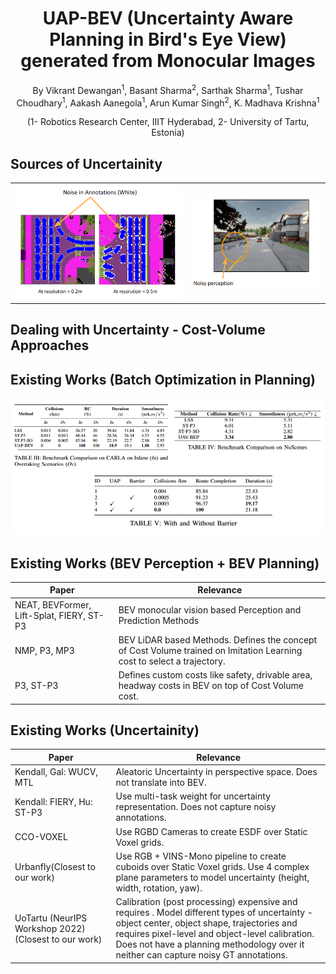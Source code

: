 <h1 align = "center">UAP-BEV (Uncertainty Aware Planning in Bird's Eye View) generated from Monocular Images</h1>


<p align="center">By Vikrant Dewangan<sup>1</sup>, Basant Sharma<sup>2</sup>, Sarthak Sharma<sup>1</sup>, Tushar Choudhary<sup>1</sup>, Aakash Aanegola<sup>1</sup>, 
Arun Kumar Singh<sup>2</sup>, K. Madhava Krishna<sup>1</sup></p>

<p align="center">  (1- Robotics Research Center, IIIT Hyderabad,  2- University of Tartu, Estonia)</p>

[//]: # (Paste images in this section before the table)

## Sources of Uncertainity


<table>
  <tr>
    <td><img src="/README/imgs/uncertain1.png" alt="Image 1"></td>
    <td><img src="/README/imgs/uncertain2.png" alt="Image 2"></td>
  </tr>
</table>

## Dealing with Uncertainty - Cost-Volume Approaches



## Existing Works (Batch Optimization in Planning)

![Tables](/README/imgs/table.png)



## Existing Works (BEV Perception + BEV Planning)

| Paper                  | Relevance                                                |
|------------------------|----------------------------------------------------------|
| NEAT, BEVFormer, Lift-Splat, FIERY, ST-P3 | BEV monocular vision based Perception and Prediction Methods|
| NMP, P3, MP3 | BEV LiDAR based Methods. Defines the concept of Cost Volume trained on Imitation Learning cost to select a trajectory. |
| P3, ST-P3 | Defines custom costs like safety, drivable area, headway costs in BEV on top of Cost Volume cost.|


## Existing Works (Uncertainity)
| Paper                  | Relevance                                                |
|------------------------|----------------------------------------------------------|
| Kendall, Gal: WUCV, MTL | Aleatoric Uncertainty in perspective space. Does not translate into BEV. |
| Kendall: FIERY, Hu: ST-P3 |Use multi-task weight for uncertainty representation. Does not capture noisy annotations. |
| CCO-VOXEL | Use RGBD Cameras to create ESDF over Static Voxel grids. |
| Urbanfly(Closest to our work)| Use RGB + VINS-Mono pipeline to create cuboids over Static Voxel grids. Use 4 complex plane parameters to model uncertainty (height, width, rotation, yaw).|
|UoTartu (NeurIPS Workshop 2022)  (Closest to our work)| Calibration (post processing) expensive and requires . Model different types of uncertainty -object center, object shape, trajectories and requires pixel-level and object-level calibration. Does not have a planning methodology over it neither can capture noisy GT annotations. |












